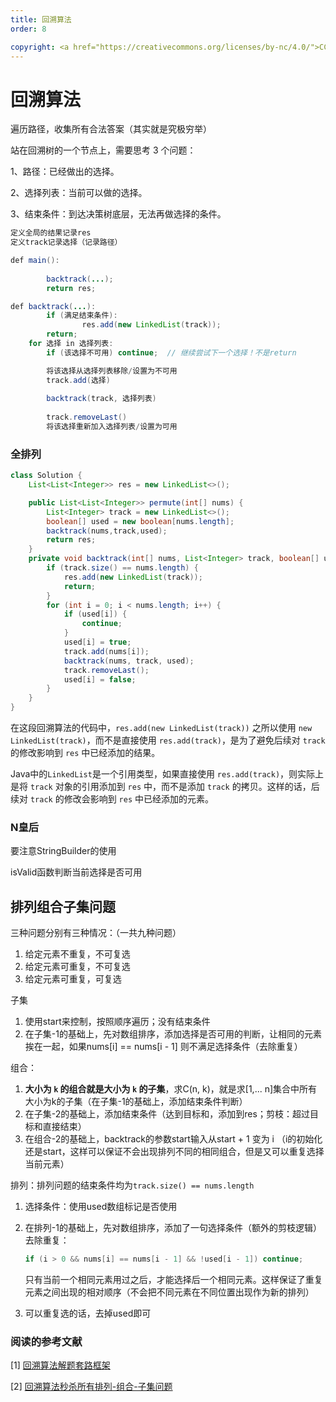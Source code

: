 ```yaml
---
title: 回溯算法
order: 8

copyright: <a href="https://creativecommons.org/licenses/by-nc/4.0/">CC BY-NC 4.0协议</a>
---
```




# 回溯算法

遍历路径，收集所有合法答案（其实就是究极穷举）

站在回溯树的一个节点上，需要思考 3 个问题：

1、路径：已经做出的选择。

2、选择列表：当前可以做的选择。

3、结束条件：到达决策树底层，无法再做选择的条件。

```java
定义全局的结果记录res
定义track记录选择（记录路径）

def main():
		
		backtrack(...);
		return res;

def backtrack(...):
		if (满足结束条件):
				res.add(new LinkedList(track));
        return;
    for 选择 in 选择列表:
        if (该选择不可用) continue;  // 继续尝试下一个选择！不是return

        将该选择从选择列表移除/设置为不可用
        track.add(选择)
          
        backtrack(track, 选择列表)
          
        track.removeLast()
        将该选择重新加入选择列表/设置为可用
```





### 全排列

```java
class Solution {
    List<List<Integer>> res = new LinkedList<>();

    public List<List<Integer>> permute(int[] nums) {
        List<Integer> track = new LinkedList<>();
        boolean[] used = new boolean[nums.length];
        backtrack(nums,track,used);
        return res;
    }
    private void backtrack(int[] nums, List<Integer> track, boolean[] used) {
        if (track.size() == nums.length) {
            res.add(new LinkedList(track));
            return;
        }
        for (int i = 0; i < nums.length; i++) {
            if (used[i]) {
                continue;
            }
            used[i] = true;
            track.add(nums[i]);
            backtrack(nums, track, used);
            track.removeLast();
            used[i] = false;            
        }
    }
}
```

在这段回溯算法的代码中，`res.add(new LinkedList(track))` 之所以使用 `new LinkedList(track)`，而不是直接使用 `res.add(track)`，是为了避免后续对 `track` 的修改影响到 `res` 中已经添加的结果。

Java中的`LinkedList`是一个引用类型，如果直接使用 `res.add(track)`，则实际上是将 `track` 对象的引用添加到 `res` 中，而不是添加 `track` 的拷贝。这样的话，后续对 `track` 的修改会影响到 `res` 中已经添加的元素。



### N皇后

要注意StringBuilder的使用

isValid函数判断当前选择是否可用



## 排列组合子集问题

三种问题分别有三种情况：（一共九种问题）

1. 给定元素不重复，不可复选
2. 给定元素可重复，不可复选
3. 给定元素可重复，可复选

子集

1. 使用start来控制，按照顺序遍历；没有结束条件
2. 在子集-1的基础上，先对数组排序，添加选择是否可用的判断，让相同的元素挨在一起，如果nums[i] == nums[i - 1] 则不满足选择条件（去除重复）

组合：

1. **大小为 `k` 的组合就是大小为 `k` 的子集**，求C(n, k)，就是求[1,... n]集合中所有大小为k的子集（在子集-1的基础上，添加结束条件判断）
2. 在子集-2的基础上，添加结束条件（达到目标和，添加到res；剪枝：超过目标和直接结束）
3. 在组合-2的基础上，backtrack的参数start输入从start + 1 变为 i （i的初始化还是start，这样可以保证不会出现排列不同的相同组合，但是又可以重复选择当前元素）

排列：排列问题的结束条件均为`track.size() == nums.length`

1. 选择条件：使用used数组标记是否使用

2. 在排列-1的基础上，先对数组排序，添加了一句选择条件（额外的剪枝逻辑）去除重复：

   ```java
   if (i > 0 && nums[i] == nums[i - 1] && !used[i - 1]) continue;
   ```

   只有当前一个相同元素用过之后，才能选择后一个相同元素。这样保证了重复元素之间出现的相对顺序（不会把不同元素在不同位置出现作为新的排列）

1. 可以重复选的话，去掉used即可





### 阅读的参考文献

[1] [回溯算法解题套路框架](https://labuladong.online/algo/essential-technique/backtrack-framework/)

[2] [回溯算法秒杀所有排列-组合-子集问题](https://labuladong.online/algo/essential-technique/permutation-combination-subset-all-in-one/)
